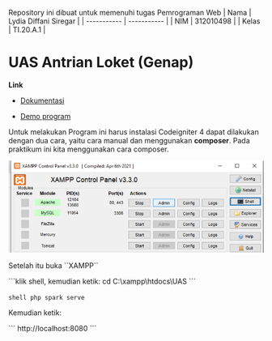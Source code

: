 Repository ini dibuat untuk memenuhi tugas Pemrograman Web
| Nama      | Lydia Diffani Siregar  |
| ----------- | ----------- |
| NIM     | 312010498       |
| Kelas   | TI.20.A.1        |
# UAS Antrian Loket (Genap)
<b>Link</b>

- [Dokumentasi]()

- [Demo program](http://antriansistemlydia.epizy.com/)


<p>Untuk melakukan Program ini harus instalasi Codeigniter 4 dapat dilakukan dengan dua cara, yaitu cara manual dan menggunakan <b>composer</b>. Pada praktikum ini kita menggunakan cara composer.</p>

![](/XAMPP.PNG)

<P>Setelah itu buka ``XAMPP``</P>
```klik shell, kemudian ketik: cd C:\xampp\htdocs\UAS ```

```shell php spark serve ```

<p>Kemudian ketik:</p> 
``` http://localhost:8080 ```